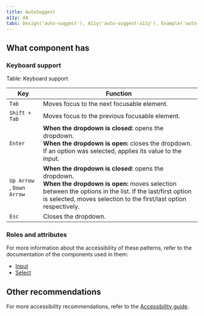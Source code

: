```yaml
---
title: AutoSuggest
a11y: AA
tabs: Design('auto-suggest'), A11y('auto-suggest-a11y'), Example('auto-suggest-code')
---
```


## What component has

### Keyboard support

Table: Keyboard support

| Key                            | Function                                                       |
| ------------------------------ | -------------------------------------------------------------- |
| `Tab` | Moves focus to the next focusable element.                                             |
| `Shift + Tab` | Moves focus to the previous focusable element.                                 |
| `Enter` | **When the dropdown is closed:** opens the dropdown. <br>**When the dropdown is open:** closes the dropdown. If an option was selected, applies its value to the input.  |
| `Up Arrow` , <nobr>`Down Arrow`</nobr> | **When the dropdown is closed:** opens the dropdown. <br>**When the dropdown is open:** moves selection between the options in the list. If the last/first option is selected, moves selection to the first/last option respectively. |
| `Esc` | Closes the dropdown. |

### Roles and attributes

For more information about the accessibility of these patterns, refer to the documentation of the components used in them:

* [Input](/components/input/input-a11y)
* [Select](/components/select/select-a11y)
<!-- * [Keyboard support for popper](/core-principles/a11y/a11y-keyboard#keyboard-support-for-popper) -->

## Other recommendations

For more accessibility recommendations, refer to the [Accessibility guide](/core-principles/a11y/a11y).
